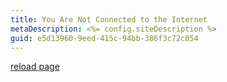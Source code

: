 ```yaml
---
title: You Are Not Connected to the Internet
metaDescription: <%= config.siteDescription %>
guid: e5d13960-9eed-415c-94bb-386f3c72c054
---
```


[reload page]()
